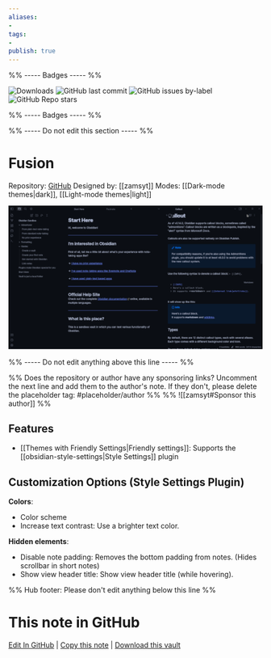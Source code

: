 ```yaml
---
aliases:
- 
tags: 
- 
publish: true
---
```


%% ----- Badges ----- %%

![Downloads](https://img.shields.io/badge/downloads-12681-573E7A?style=for-the-badge&logo=)
![GitHub last commit](https://img.shields.io/github/last-commit/zamsyt/obsidian-fusion?color=573E7A&label=last%20update&logo=github&style=for-the-badge)
![GitHub issues by-label](https://img.shields.io/github/issues/zamsyt/obsidian-fusion/help%20wanted?color=573E7A&logo=github&style=for-the-badge) 
![GitHub Repo stars](https://img.shields.io/github/stars/zamsyt/obsidian-fusion?color=573E7A&logo=github&style=for-the-badge)

%% ----- Badges ----- %%

%% ----- Do not edit this section ----- %%

# Fusion

Repository: [GitHub](https://github.com/zamsyt/obsidian-fusion)
Designed by: [[zamsyt]]
Modes: [[Dark-mode themes|dark]], [[Light-mode themes|light]]



![screenshot](https://github.com/zamsyt/obsidian-fusion/raw/HEAD/thumbnail.png)

%% ----- Do not edit anything above this line ----- %% 

%% Does the repository or author have any sponsoring links? Uncomment the next line and add them to the author's note. If they don't, please delete the placeholder tag: #placeholder/author %%
%% ![[zamsyt#Sponsor this author]] %%


## Features

- [[Themes with Friendly Settings|Friendly settings]]: Supports the [[obsidian-style-settings|Style Settings]] plugin

## Customization Options (Style Settings Plugin) 

**Colors**: 
- Color scheme
- Increase text contrast: Use a brighter text color.

**Hidden elements**: 
- Disable note padding: Removes the bottom padding from notes. (Hides scrollbar in short notes)
- Show view header title: Show view header title (while hovering).


%% Hub footer: Please don't edit anything below this line %%

# This note in GitHub

<span class="git-footer">[Edit In GitHub](https://github.dev/obsidian-community/obsidian-hub/blob/main/02%20-%20Community%20Expansions/02.05%20All%20Community%20Expansions/Themes/Fusion.md "git-hub-edit-note") | [Copy this note](https://raw.githubusercontent.com/obsidian-community/obsidian-hub/main/02%20-%20Community%20Expansions/02.05%20All%20Community%20Expansions/Themes/Fusion.md "git-hub-copy-note") | [Download this vault](https://github.com/obsidian-community/obsidian-hub/archive/refs/heads/main.zip "git-hub-download-vault") </span>

